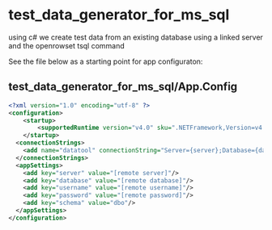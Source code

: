 test_data_generator_for_ms_sql
==============================

using c# we create test data from an existing database using a linked server and the openrowset tsql command

See the file below as a starting point for app configuraton: 

test_data_generator_for_ms_sql/App.Config
--------------------------

```xml
<?xml version="1.0" encoding="utf-8" ?>
<configuration>
	<startup> 
		<supportedRuntime version="v4.0" sku=".NETFramework,Version=v4.5" />
	</startup>
  <connectionStrings>
	<add name="datatool" connectionString="Server={server};Database={database};Trusted_Connection=True;"/>
  </connectionStrings>
  <appSettings>
	<add key="server" value="[remote server]"/>
	<add key="database" value="[remote database]"/>
	<add key="username" value="[remote username]"/>
	<add key="password" value="[remote password]"/>
	<add key="schema" value="dbo"/>
  </appSettings>
</configuration>
```
